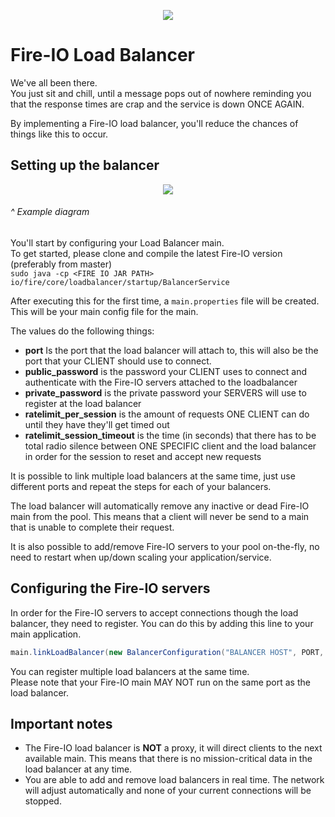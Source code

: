 <p align="center">
  <img src="http://static.craftmend.com/fireio/FIREIO.png" />
</p>

# Fire-IO Load Balancer
We've all been there. <br>You just sit and chill, until a message pops out of nowhere reminding you that the response times are crap and the service is down ONCE AGAIN.

By implementing a Fire-IO load balancer, you'll reduce the chances of things like this to occur.

## Setting up the balancer
<p align="center">
  <img src="http://static.craftmend.com/fireio/diagram.png" />
  
  ###### ^ Example diagram
</p>

You'll start by configuring your Load Balancer main.<br >
To get started, please clone and compile the latest Fire-IO version (preferably from master)<br />
`sudo java -cp <FIRE IO JAR PATH> io/fire/core/loadbalancer/startup/BalancerService`

After executing this for the first time, a `main.properties` file will be created.<br />
This will be your main config file for the main.

The values do the following things:
 * **port** Is the port that the load balancer will attach to, this will also be the port that your CLIENT should use to connect.
 * **public_password** is the password your CLIENT uses to connect and authenticate with the Fire-IO servers attached to the loadbalancer
 * **private_password** is the private password your SERVERS will use to register at the load balancer
 * **ratelimit_per_session** is the amount of requests ONE CLIENT can do until they have they'll get timed out
 * **ratelimit_session_timeout** is the time (in seconds) that there has to be total radio silence between ONE SPECIFIC client and the load balancer in order for the session to reset and accept new requests

It is possible to link multiple load balancers at the same time, just use different ports and repeat the steps for each of your balancers.

The load balancer will automatically remove any inactive or dead Fire-IO main from the pool. This means that a client will never be send to a main that is unable to complete their request.

It is also possible to add/remove Fire-IO servers to your pool on-the-fly, no need to restart when up/down scaling your application/service. 

## Configuring the Fire-IO servers
In order for the Fire-IO servers to accept connections though the load balancer, they need to register.
You can do this by adding this line to your main application.

```java
main.linkLoadBalancer(new BalancerConfiguration("BALANCER HOST", PORT, "PRIVATE PASSWORD"));
```

You can register multiple load balancers at the same time.<br />
Please note that your Fire-IO main MAY NOT run on the same port as the load balancer.

## Important notes
 * The Fire-IO load balancer is **NOT** a proxy, it will direct clients to the next available main. This means that there is no mission-critical data in the load balancer at any time.
 * You are able to add and remove load balancers in real time. The network will adjust automatically and none of your current connections will be stopped.
 